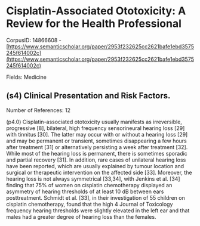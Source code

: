 # Cisplatin-Associated Ototoxicity: A Review for the Health Professional

CorpusID: 14866608 - [https://www.semanticscholar.org/paper/2953f232625cc2621bafe1ebd3575245f614002c](https://www.semanticscholar.org/paper/2953f232625cc2621bafe1ebd3575245f614002c)

Fields: Medicine

## (s4) Clinical Presentation and Risk Factors.
Number of References: 12

(p4.0) Cisplatin-associated ototoxicity usually manifests as irreversible, progressive [8], bilateral, high frequency sensorineural hearing loss [29] with tinnitus [30]. The latter may occur with or without a hearing loss [29] and may be permanent or transient, sometimes disappearing a few hours after treatment [31] or alternatively persisting a week after treatment [32]. While most of the hearing loss is permanent, there is sometimes sporadic and partial recovery [31]. In addition, rare cases of unilateral hearing loss have been reported, which are usually explained by tumour location and surgical or therapeutic intervention on the affected side [33]. Moreover, the hearing loss is not always symmetrical [33,34], with Jenkins et al. [34] finding that 75% of women on cisplatin chemotherapy displayed an asymmetry of hearing thresholds of at least 10 dB between ears posttreatment. Schmidt et al. [33], in their investigation of 55 children on cisplatin chemotherapy, found that the high 4 Journal of Toxicology frequency hearing thresholds were slightly elevated in the left ear and that males had a greater degree of hearing loss than the females.
